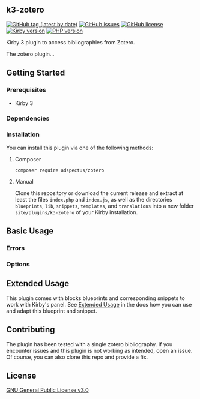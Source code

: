 ## k3-zotero
[![GitHub tag (latest by date)](https://img.shields.io/github/v/tag/Adspectus/k3-zotero?style=flat-square&label=Version)](https://github.com/Adspectus/k3-feedreader/releases)
[![GitHub issues](https://img.shields.io/github/issues/Adspectus/k3-zotero?style=flat-square&label=Issues)](https://github.com/Adspectus/k3-zotero/issues)
[![GitHub license](https://img.shields.io/github/license/Adspectus/k3-zotero?label=License&style=flat-square)](https://github.com/Adspectus/k3-zotero/blob/master/LICENSE)
[![Kirby version](https://img.shields.io/static/v1?label=Kirby&message=3&color=yellow&style=flat-square)](https://getkirby.com/)
[![PHP version](https://img.shields.io/static/v1?label=PHP&message=7.3%2B&color=8892bf&style=flat-square)](https://php.net/)


Kirby 3 plugin to access bibliographies from Zotero.

The zotero plugin...

## Getting Started

### Prerequisites

* Kirby 3

### Dependencies


### Installation

You can install this plugin via one of the following methods:

1. Composer

       composer require adspectus/zotero

2. Manual

   Clone this repository or download the current release and extract at least the files `index.php` and `index.js`, as well as the directories `blueprints`, `lib`, `snippets`, `templates`, and `translations` into a new folder `site/plugins/k3-zotero` of your Kirby installation.

## Basic Usage


### Errors


### Options


## Extended Usage

This plugin comes with blocks blueprints and corresponding snippets to work with Kirby's panel. See [Extended Usage](doc#extended-usage) in the docs how you can use and adapt this blueprint and snippet.


## Contributing

The plugin has been tested with a single zotero bibliography. If you encounter issues and this plugin is not working as intended, open an issue. Of course, you can also clone this repo and provide a fix.

## License

[GNU General Public License v3.0](LICENSE)
